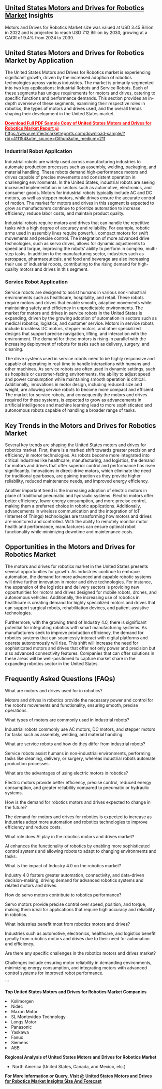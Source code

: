 <h2><a href="https://www.verifiedmarketreports.com/download-sample/?rid=411154&amp;utm_source=Github&amp;utm_medium=211" target="_blank">United States Motors and Drives for Robotics Market</a> Insights</h2><p>Motors and Drives for Robotics Market size was valued at USD 3.45 Billion in 2022 and is projected to reach USD 7.12 Billion by 2030, growing at a CAGR of 9.4% from 2024 to 2030.</p><p><h2>United States Motors and Drives for Robotics Market by Application</h2><p>The United States Motors and Drives for Robotics market is experiencing significant growth, driven by the increased adoption of robotics technologies across various industries. The market is primarily segmented into two key applications: Industrial Robots and Service Robots. Each of these segments has unique requirements for motors and drives, catering to specific functions and performance demands. This section provides an in-depth overview of these segments, examining their respective roles in robotics, the types of motors and drives used, and the overall trends shaping their development in the United States market. <a href="#"><p><span class=""><span style="color: #ff0000;"><strong>Download Full PDF Sample Copy of United States Motors and Drives for Robotics Market Report</strong> @ </span><a href="https://www.verifiedmarketreports.com/download-sample/?rid=411154&amp;utm_source=Github&amp;utm_medium=211" target="_blank">https://www.verifiedmarketreports.com/download-sample/?rid=411154&amp;utm_source=Github&amp;utm_medium=211</a></span></p></a></p><h3>Industrial Robot Application</h3><p>Industrial robots are widely used across manufacturing industries to automate production processes such as assembly, welding, packaging, and material handling. These robots demand high-performance motors and drives capable of precise movements and consistent operation in challenging environments. In the United States, industrial robots are seeing increased implementation in sectors such as automotive, electronics, and consumer goods. Motors for industrial robots typically include AC and DC motors, as well as stepper motors, while drives ensure the accurate control of motion. The market for motors and drives in this segment is expected to grow as manufacturers continue to prioritize automation to increase efficiency, reduce labor costs, and maintain product quality.</p><p>Industrial robots require motors and drives that can handle the repetitive tasks with a high degree of accuracy and reliability. For example, robotic arms used in assembly lines require powerful, compact motors for swift movements and precise control. The integration of more advanced drive technologies, such as servo drives, allows for dynamic adjustments to speed and torque, improving the robots’ ability to perform in complex, multi-step tasks. In addition to the manufacturing sector, industries such as aerospace, pharmaceuticals, and food and beverage are also increasing their use of industrial robots, contributing to the rising demand for high-quality motors and drives in this segment.</p><h3>Service Robot Application</h3><p>Service robots are designed to assist humans in various non-industrial environments such as healthcare, hospitality, and retail. These robots require motors and drives that enable smooth, adaptive movements while maintaining safety and efficiency in unpredictable environments. The market for motors and drives in service robots in the United States is expanding, driven by the growing adoption of automation in sectors such as medical robotics, logistics, and customer service. Motors in service robots include brushless DC motors, stepper motors, and other specialized designs that support precise navigation, lifting, and interaction with the environment. The demand for these motors is rising in parallel with the increasing deployment of robots for tasks such as delivery, surgery, and cleaning.</p><p>The drive systems used in service robots need to be highly responsive and capable of operating in real-time to handle interactions with humans and other machines. As service robots are often used in dynamic settings, such as hospitals or customer-facing environments, the ability to adjust speed and power consumption while maintaining smooth operation is critical. Additionally, innovations in motor design, including reduced size and weight, are allowing service robots to become more compact and efficient. The market for service robots, and consequently the motors and drives required for these systems, is expected to grow as advancements in artificial intelligence and machine learning lead to more sophisticated and autonomous robots capable of handling a broader range of tasks.</p><h2>Key Trends in the Motors and Drives for Robotics Market</h2><p>Several key trends are shaping the United States motors and drives for robotics market. First, there is a marked shift towards greater precision and efficiency in motor technologies. As robots become more integrated into critical industries like healthcare, manufacturing, and logistics, the demand for motors and drives that offer superior control and performance has risen significantly. Innovations in direct-drive motors, which eliminate the need for traditional gearboxes, are gaining traction as they provide higher reliability, reduced maintenance needs, and improved energy efficiency.</p><p>Another important trend is the increasing adoption of electric motors in place of traditional pneumatic and hydraulic systems. Electric motors offer better efficiency, lower energy consumption, and more precise control, making them a preferred choice in robotic applications. Additionally, advancements in wireless communication and the integration of IoT (Internet of Things) technologies are transforming how motors and drives are monitored and controlled. With the ability to remotely monitor motor health and performance, manufacturers can ensure optimal robot functionality while minimizing downtime and maintenance costs.</p><h2>Opportunities in the Motors and Drives for Robotics Market</h2><p>The motors and drives for robotics market in the United States presents several opportunities for growth. As industries continue to embrace automation, the demand for more advanced and capable robotic systems will drive further innovation in motor and drive technologies. For instance, the expansion of the logistics and delivery sectors is providing new opportunities for motors and drives designed for mobile robots, drones, and autonomous vehicles. Additionally, the increasing use of robotics in healthcare is creating demand for highly specialized motors and drives that can support surgical robots, rehabilitation devices, and patient-assistive technologies.</p><p>Furthermore, with the growing trend of Industry 4.0, there is significant potential for integrating robotics with smart manufacturing systems. As manufacturers seek to improve production efficiency, the demand for robotics systems that can seamlessly interact with digital platforms and operate autonomously will rise. This shift will increase the need for sophisticated motors and drives that offer not only power and precision but also advanced connectivity features. Companies that can offer solutions in these areas will be well-positioned to capture market share in the expanding robotics sector in the United States.</p><h2>Frequently Asked Questions (FAQs)</h2><p>What are motors and drives used for in robotics?</p><p>Motors and drives in robotics provide the necessary power and control for the robot’s movements and functionality, ensuring smooth, precise operations.</p><p>What types of motors are commonly used in industrial robots?</p><p>Industrial robots commonly use AC motors, DC motors, and stepper motors for tasks such as assembly, welding, and material handling.</p><p>What are service robots and how do they differ from industrial robots?</p><p>Service robots assist humans in non-industrial environments, performing tasks like cleaning, delivery, or surgery, whereas industrial robots automate production processes.</p><p>What are the advantages of using electric motors in robotics?</p><p>Electric motors provide better efficiency, precise control, reduced energy consumption, and greater reliability compared to pneumatic or hydraulic systems.</p><p>How is the demand for robotics motors and drives expected to change in the future?</p><p>The demand for motors and drives for robotics is expected to increase as industries adopt more automation and robotics technologies to improve efficiency and reduce costs.</p><p>What role does AI play in the robotics motors and drives market?</p><p>AI enhances the functionality of robotics by enabling more sophisticated control systems and allowing robots to adapt to changing environments and tasks.</p><p>What is the impact of Industry 4.0 on the robotics market?</p><p>Industry 4.0 fosters greater automation, connectivity, and data-driven decision-making, driving demand for advanced robotics systems and related motors and drives.</p><p>How do servo motors contribute to robotics performance?</p><p>Servo motors provide precise control over speed, position, and torque, making them ideal for applications that require high accuracy and reliability in robotics.</p><p>What industries benefit most from robotics motors and drives?</p><p>Industries such as automotive, electronics, healthcare, and logistics benefit greatly from robotics motors and drives due to their need for automation and efficiency.</p><p>Are there any specific challenges in the robotics motors and drives market?</p><p>Challenges include ensuring motor reliability in demanding environments, minimizing energy consumption, and integrating motors with advanced control systems for improved robot performance.</p>```</p><p><strong>Top United States Motors and Drives for Robotics Market Companies</strong></p><div data-test-id=""><p><li>Kollmorgen</li><li> Nidec</li><li> Maxon Motor</li><li> SL Montevideo Technology</li><li> Longs Motor</li><li> Panasonic</li><li> Yaskawa</li><li> Fanuc</li><li> Siemens</li><li> ABB</li></p><div><strong>Regional Analysis of&nbsp;United States Motors and Drives for Robotics Market</strong></div><ul><li dir="ltr"><p dir="ltr">North America&nbsp;(United States, Canada, and Mexico, etc.)</p></li></ul><p><strong>For More Information or Query, Visit @&nbsp;</strong><strong><a href="https://www.verifiedmarketreports.com/product/motors-and-drives-for-robotics-market/?utm_source=Github&amp;utm_medium=211" target="_blank">United States Motors and Drives for Robotics Market Insights Size And Forecast</a></strong></p></div>
